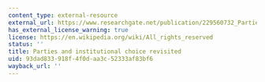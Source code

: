 ```yaml
---
content_type: external-resource
external_url: https://www.researchgate.net/publication/229560732_Parties_and_Institutional_Choice_Revisited
has_external_license_warning: true
license: https://en.wikipedia.org/wiki/All_rights_reserved
status: ''
title: Parties and institutional choice revisited
uid: 93dad833-918f-4f0d-aa3c-52333af83bf6
wayback_url: ''
---
```

